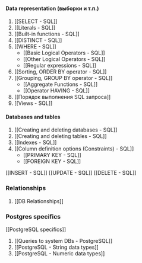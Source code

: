 
#### Data representation (выборки и т.п.)

1. [[SELECT - SQL]]
2. [[Literals - SQL]]
3. [[Built-in functions - SQL]]
4. [[DISTINCT - SQL]]
5. [[WHERE - SQL]]
	- [[Basic Logical Operators - SQL]] 
	- [[Other Logical Operators - SQL]]
	- [[Regular expressions - SQL]]
6. [[Sorting, ORDER BY operator - SQL]]
7. [[Grouping, GROUP BY operator - SQL]]
	-  [[Aggregate Functions - SQL]]
	-  [[Operator HAVING - SQL]]
8. [[Порядок выполнения SQL запроса]]
9. [[Views - SQL]]


#### Databases and tables

1. [[Creating and deleting databases - SQL]]
2. [[Creating and deleting tables - SQL]]
3.  [[Indexes - SQL]]
4. [[Column definition options (Constraints) - SQL]]
	- [[PRIMARY KEY - SQL]]
	- [[FOREIGN KEY - SQL]]

[[INSERT - SQL]]
[[UPDATE - SQL]]
[[DELETE - SQL]]


### Relationships
1. [[DB Relationships]]

### Postgres specifics
[[PostgreSQL specifics]]

1. [[Queries to system DBs - PostgreSQL]]
2. [[PostgreSQL - String data types]]
3. [[PostgreSQL - Numeric data types]]